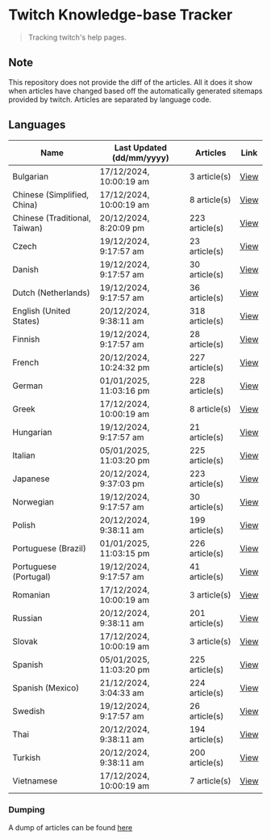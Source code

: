 # Twitch Knowledge-base Tracker
> Tracking twitch's help pages. 

## Note
This repository does not provide the diff of the articles. All it does it show when articles have changed based
off the automatically generated sitemaps provided by twitch. Articles are separated by language code.

## Languages

| Name                          | Last Updated (dd/mm/yyyy) | Articles       | Link                   |
|-------------------------------|---------------------------|----------------|------------------------|
| Bulgarian                     | 17/12/2024, 10:00:19 am   | 3 article(s)   | [View](docs/bg.md)     |
| Chinese (Simplified, China)   | 17/12/2024, 10:00:19 am   | 8 article(s)   | [View](docs/zh_CN.md)  |
| Chinese (Traditional, Taiwan) | 20/12/2024, 8:20:09 pm    | 223 article(s) | [View](docs/zh_TW.md)  |
| Czech                         | 19/12/2024, 9:17:57 am    | 23 article(s)  | [View](docs/cs.md)     |
| Danish                        | 19/12/2024, 9:17:57 am    | 30 article(s)  | [View](docs/da.md)     |
| Dutch (Netherlands)           | 19/12/2024, 9:17:57 am    | 36 article(s)  | [View](docs/nl_NL.md)  |
| English (United States)       | 20/12/2024, 9:38:11 am    | 318 article(s) | [View](docs/en_US.md)  |
| Finnish                       | 19/12/2024, 9:17:57 am    | 28 article(s)  | [View](docs/fi.md)     |
| French                        | 20/12/2024, 10:24:32 pm   | 227 article(s) | [View](docs/fr.md)     |
| German                        | 01/01/2025, 11:03:16 pm   | 228 article(s) | [View](docs/de.md)     |
| Greek                         | 17/12/2024, 10:00:19 am   | 8 article(s)   | [View](docs/el.md)     |
| Hungarian                     | 19/12/2024, 9:17:57 am    | 21 article(s)  | [View](docs/hu.md)     |
| Italian                       | 05/01/2025, 11:03:20 pm   | 225 article(s) | [View](docs/it.md)     |
| Japanese                      | 20/12/2024, 9:37:03 pm    | 223 article(s) | [View](docs/ja.md)     |
| Norwegian                     | 19/12/2024, 9:17:57 am    | 30 article(s)  | [View](docs/no.md)     |
| Polish                        | 20/12/2024, 9:38:11 am    | 199 article(s) | [View](docs/pl.md)     |
| Portuguese (Brazil)           | 01/01/2025, 11:03:15 pm   | 226 article(s) | [View](docs/pt_BR.md)  |
| Portuguese (Portugal)         | 19/12/2024, 9:17:57 am    | 41 article(s)  | [View](docs/pt_PT.md)  |
| Romanian                      | 17/12/2024, 10:00:19 am   | 3 article(s)   | [View](docs/ro.md)     |
| Russian                       | 20/12/2024, 9:38:11 am    | 201 article(s) | [View](docs/ru.md)     |
| Slovak                        | 17/12/2024, 10:00:19 am   | 3 article(s)   | [View](docs/sk.md)     |
| Spanish                       | 05/01/2025, 11:03:20 pm   | 225 article(s) | [View](docs/es.md)     |
| Spanish (Mexico)              | 21/12/2024, 3:04:33 am    | 224 article(s) | [View](docs/es_MX.md)  |
| Swedish                       | 19/12/2024, 9:17:57 am    | 26 article(s)  | [View](docs/sv.md)     |
| Thai                          | 20/12/2024, 9:38:11 am    | 194 article(s) | [View](docs/th.md)     |
| Turkish                       | 20/12/2024, 9:38:11 am    | 200 article(s) | [View](docs/tr.md)     |
| Vietnamese                    | 17/12/2024, 10:00:19 am   | 7 article(s)   | [View](docs/vi.md)     |

### Dumping
A dump of articles can be found [here](docs/RAW.md)